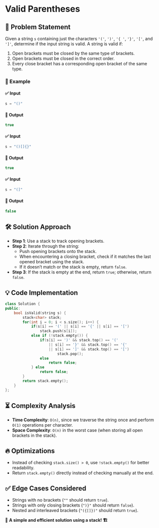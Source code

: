 # Valid Parentheses

## 🚀 Problem Statement
Given a string `s` containing just the characters `'('`, `')'`, `'{ '`, `'}'`, `'['`, and `']'`, determine if the input string is valid. A string is valid if:

1. Open brackets must be closed by the same type of brackets.
2. Open brackets must be closed in the correct order.
3. Every close bracket has a corresponding open bracket of the same type.

### 🔹 Example
#### ✅ Input
```cpp
s = "()"
```
#### 🎯 Output
```cpp
true
```
#### ✅ Input
```cpp
s = "()[]{}"
```
#### 🎯 Output
```cpp
true
```
#### ✅ Input
```cpp
s = "(]"
```
#### 🎯 Output
```cpp
false
```

## 🛠️ Solution Approach
- **Step 1**: Use a stack to track opening brackets.
- **Step 2**: Iterate through the string:
  - Push opening brackets onto the stack.
  - When encountering a closing bracket, check if it matches the last opened bracket using the stack.
  - If it doesn’t match or the stack is empty, return `false`.
- **Step 3**: If the stack is empty at the end, return `true`; otherwise, return `false`.

## 💡 Code Implementation
```cpp
class Solution {
public:
    bool isValid(string s) {
        stack<char> stack;
        for(int i = 0; i < s.size(); i++) {
            if(s[i] == '(' || s[i] == '{' || s[i] == '[')
                stack.push(s[i]);
            else if (!stack.empty()) {
                if(s[i] == ')' && stack.top() == '('
                    || s[i] == '}' && stack.top() == '{'
                    || s[i] == ']' && stack.top() == '[')
                        stack.pop();
                else
                    return false;
            } else
                return false;
        }
        return stack.empty();
    }
};
```

## ⏳ Complexity Analysis
- **Time Complexity**: `O(n)`, since we traverse the string once and perform `O(1)` operations per character.
- **Space Complexity**: `O(n)` in the worst case (when storing all open brackets in the stack).

## 🔥 Optimizations
- Instead of checking `stack.size() > 0`, use `!stack.empty()` for better readability.
- Return `stack.empty()` directly instead of checking manually at the end.

## ✅ Edge Cases Considered
- Strings with no brackets (`""` should return `true`).
- Strings with only closing brackets (`")}"` should return `false`).
- Nested and interleaved brackets (`"({[]})"` should return `true`).

📌 **A simple and efficient solution using a stack! 🏗️**


